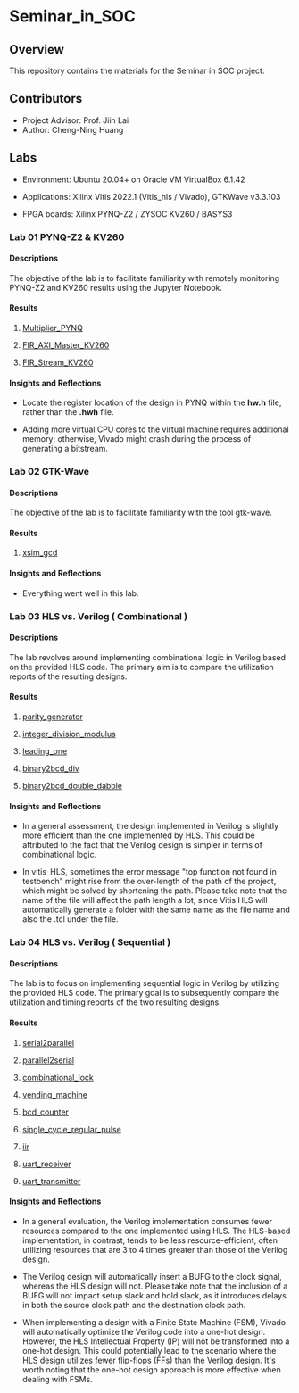 # Seminar_in_SOC

## Overview

This repository contains the materials for the Seminar in SOC project.

## Contributors

* Project Advisor: Prof. Jiin Lai
* Author: Cheng-Ning Huang

## Labs

* Environment: Ubuntu 20.04+ on Oracle VM VirtualBox 6.1.42

* Applications: Xilinx Vitis 2022.1 (Vitis_hls / Vivado), GTKWave v3.3.103

* FPGA boards: Xilinx PYNQ-Z2 / ZYSOC KV260 / BASYS3

### Lab 01 PYNQ-Z2 & KV260

#### Descriptions

The objective of the lab is to facilitate familiarity with remotely monitoring PYNQ-Z2 and KV260 results using the Jupyter Notebook.

#### Results

1. [Multiplier_PYNQ](/lab/lab1/Multiplier_PYNQ/Readme.md)

2. [FIR_AXI_Master_KV260](/lab/lab1/FIR_AXI_Master_KV260/Readme.md)

3. [FIR_Stream_KV260](/lab/lab1/FIR_Stream_KV260/Readme.md)

#### Insights and Reflections

* Locate the register location of the design in PYNQ within the **hw.h** file, rather than the **.hwh** file.

* Adding more virtual CPU cores to the virtual machine requires additional memory; otherwise, Vivado might crash during the process of generating a bitstream.

### Lab 02 GTK-Wave

#### Descriptions

The objective of the lab is to facilitate familiarity with the tool gtk-wave.

#### Results

1. [xsim_gcd](/lab/lab2/xsim_gcd/Readme.md)

#### Insights and Reflections

* Everything went well in this lab.

### Lab 03 HLS vs. Verilog ( Combinational )

#### Descriptions

The lab revolves around implementing combinational logic in Verilog based on the provided HLS code. The primary aim is to compare the utilization reports of the resulting designs.

#### Results

1. [parity_generator](/lab/lab3_combinational/parity_generator/Readme.md)

2. [integer_division_modulus](/lab/lab3_combinational/integer_division_modulus/Readme.md)

3. [leading_one](/lab/lab3_combinational/leading_one/Readme.md)

4. [binary2bcd_div](/lab/lab3_combinational/binary2bcd_div/Readme.md)

5. [binary2bcd_double_dabble](/lab/lab3_combinational/binary2bcd_double_dabble/Readme.md)

#### Insights and Reflections

* In a general assessment, the design implemented in Verilog is slightly more efficient than the one implemented by HLS. This could be attributed to the fact that the Verilog design is simpler in terms of combinational logic.

* In vitis_HLS, sometimes the error message "top function not found in testbench" might rise from the over-length of the path of the project, which might be solved by shortening the path. Please take note that the name of the file will affect the path length a lot, since Vitis HLS will automatically generate a folder with the same name as the file name and also the .tcl under the file.

### Lab 04 HLS vs. Verilog ( Sequential )

#### Descriptions

The lab is to focus on implementing sequential logic in Verilog by utilizing the provided HLS code. The primary goal is to subsequently compare the utilization and timing reports of the two resulting designs.

#### Results

1. [serial2parallel](/lab/lab4_sequential/serial2parallel/Readme.md)

2. [parallel2serial](/lab/lab4_sequential/parallel2serial/Readme.md)

3. [combinational_lock](/lab/lab4_sequential/combinational_lock/Readme.md)

4. [vending_machine](/lab/lab4_sequential/vending_machine/Readme.md)

5. [bcd_counter](/lab/lab4_sequential/bcd_counter/Readme.md)

6. [single_cycle_regular_pulse](/lab/lab4_sequential/single_cycle_regular_pulse/Readme.md)

7. [iir](/lab/lab4_sequential/iir/Readme.md)

8. [uart_receiver](/lab/lab4_sequential/uart_receiver/Readme.md)

9. [uart_transmitter](/lab/lab4_sequential/uart_transmitter/Readme.md)

#### Insights and Reflections

* In a general evaluation, the Verilog implementation consumes fewer resources compared to the one implemented using HLS. The HLS-based implementation, in contrast, tends to be less resource-efficient, often utilizing resources that are 3 to 4 times greater than those of the Verilog design.

* The Verilog design will automatically insert a BUFG to the clock signal, whereas the HLS design will not. Please take note that the inclusion of a BUFG will not impact setup slack and hold slack, as it introduces delays in both the source clock path and the destination clock path.

* When implementing a design with a Finite State Machine (FSM), Vivado will automatically optimize the Verilog code into a one-hot design. However, the HLS Intellectual Property (IP) will not be transformed into a one-hot design. This could potentially lead to the scenario where the HLS design utilizes fewer flip-flops (FFs) than the Verilog design. It's worth noting that the one-hot design approach is more effective when dealing with FSMs.
